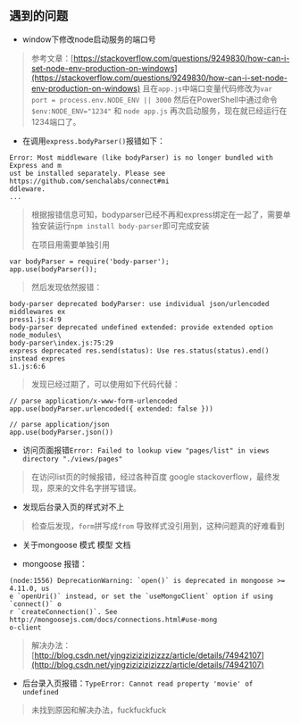 ## 遇到的问题

* window下修改node启动服务的端口号
> 参考文章：[https://stackoverflow.com/questions/9249830/how-can-i-set-node-env-production-on-windows](https://stackoverflow.com/questions/9249830/how-can-i-set-node-env-production-on-windows) 
> 且在`app.js`中端口变量代码修改为`var port = process.env.NODE_ENV || 3000`
> 然后在PowerShell中通过命令`$env:NODE_ENV="1234"` 和 `node app.js` 再次启动服务，现在就已经运行在1234端口了。

* 在调用`express.bodyParser()`报错如下：

```
Error: Most middleware (like bodyParser) is no longer bundled with Express and m  
ust be installed separately. Please see https://github.com/senchalabs/connect#mi  
ddleware.  
...
```
> 根据报错信息可知，bodyparser已经不再和express绑定在一起了，需要单独安装运行`npm install body-parser`即可完成安装
> 
> 在项目用需要单独引用
```
var bodyParser = require('body-parser');
app.use(bodyParser());
```
> 然后发现依然报错：

```
body-parser deprecated bodyParser: use individual json/urlencoded middlewares ex  
press1.js:4:9  
body-parser deprecated undefined extended: provide extended option node_modules\  
body-parser\index.js:75:29  
express deprecated res.send(status): Use res.status(status).end() instead expres  
s1.js:6:6  
```
> 发现已经过期了，可以使用如下代码代替：

```
// parse application/x-www-form-urlencoded  
app.use(bodyParser.urlencoded({ extended: false }))  
  
// parse application/json  
app.use(bodyParser.json()) 
```

* 访问页面报错`Error: Failed to lookup view "pages/list" in views directory "./views/pages"`

> 在访问list页的时候报错，经过各种百度 google stackoverflow，最终发现，原来的文件名字拼写错误。

* 发现后台录入页的样式对不上

> 检查后发现，`form`拼写成`from` 导致样式没引用到，这种问题真的好难看到

* 关于mongoose 模式 模型 文档

* mongoose 报错：

```
(node:1556) DeprecationWarning: `open()` is deprecated in mongoose >= 4.11.0, us
e `openUri()` instead, or set the `useMongoClient` option if using `connect()` o
r `createConnection()`. See http://mongoosejs.com/docs/connections.html#use-mong
o-client
```

> 解决办法：[http://blog.csdn.net/yingzizizizizizzz/article/details/74942107](http://blog.csdn.net/yingzizizizizizzz/article/details/74942107)

* 后台录入页报错：`TypeError: Cannot read property 'movie' of undefined`

> 未找到原因和解决办法，fuckfuckfuck